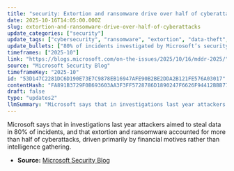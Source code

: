 ```yaml
---
title: "security: Extortion and ransomware drive over half of cyberattacks"
date: 2025-10-16T14:05:00.000Z
slug: extortion-and-ransomware-drive-over-half-of-cyberattacks
update_categories: ["security"]
update_tags: ["cybersecurity", "ransomware", "extortion", "data-theft", "financial-motives", "Microsoft", "MDDR-2025"]
update_bullets: ["80% of incidents investigated by Microsoft’s security teams involved attempts to steal data", "Extortion and ransomware drive over 50% of cyberattacks", "Attackers are motivated more by financial gain than by intelligence collection", "Findings reported on the Microsoft Security Blog (MDDR 2025)"]
timeframes: ["2025-10"]
link: "https://blogs.microsoft.com/on-the-issues/2025/10/16/mddr-2025/"
source: "Microsoft Security Blog"
timeframeKey: "2025-10"
id: "53D147C2281DC6D190E73E7C9878EB16947AFE90B2BE2DDA2B121FE576A03017"
contentHash: "FA891B3729F0B693603AA3F3FF5728786D1890247F6626F94412BBB77015C1AC"
draft: false
type: "updates2"
llmSummary: "Microsoft says that in investigations last year attackers aimed to steal data in 80% of incidents, and that extortion and ransomware accounted for more than half of cyberattacks, driven primarily by financial motives rather than intelligence gathering."
---
```


Microsoft says that in investigations last year attackers aimed to steal data in 80% of incidents, and that extortion and ransomware accounted for more than half of cyberattacks, driven primarily by financial motives rather than intelligence gathering.

- **Source:** [Microsoft Security Blog](https://blogs.microsoft.com/on-the-issues/2025/10/16/mddr-2025/)
